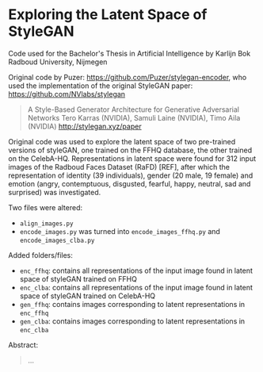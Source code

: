 # Exploring the Latent Space of StyleGAN
Code used for the Bachelor's Thesis in Artificial Intelligence by Karlijn Bok \
Radboud University, Nijmegen

Original code by Puzer: https://github.com/Puzer/stylegan-encoder, who used the implementation of the original StyleGAN paper: https://github.com/NVlabs/stylegan 
> A Style-Based Generator Architecture for Generative Adversarial Networks
Tero Karras (NVIDIA), Samuli Laine (NVIDIA), Timo Aila (NVIDIA)
http://stylegan.xyz/paper

Original code was used to explore the latent space of two pre-trained versions of styleGAN, one trained on the FFHQ database, the other trained on the CelebA-HQ. Representations in latent space were found for 312 input images of the Radboud Faces Dataset (RaFD) [REF], after which the representation of identity (39 individuals), gender (20 male, 19 female) and emotion (angry, contemptuous, disgusted, fearful, happy, neutral, sad and surprised) was investigated.

Two files were altered: 
* `align_images.py`
* `encode_images.py` was turned into `encode_images_ffhq.py` and `encode_images_clba.py`

Added folders/files:
* `enc_ffhq`: contains all representations of the input image found in latent space of styleGAN trained on FFHQ
* `enc_clba`: contains all representations of the input image found in latent space of styleGAN trained on CelebA-HQ
* `gen_ffhq`: contains images corresponding to latent representations in `enc_ffhq`
* `gen_clba`: contains images corresponding to latent representations in `enc_clba`


Abstract: 
> ...
